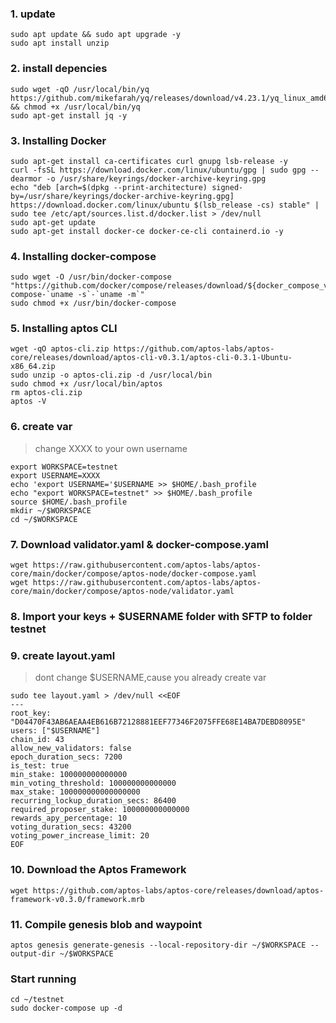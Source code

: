 
### 1. update
```
sudo apt update && sudo apt upgrade -y
sudo apt install unzip
```

### 2. install depencies

```
sudo wget -qO /usr/local/bin/yq https://github.com/mikefarah/yq/releases/download/v4.23.1/yq_linux_amd64 && chmod +x /usr/local/bin/yq
sudo apt-get install jq -y
```

### 3. Installing Docker
```
sudo apt-get install ca-certificates curl gnupg lsb-release -y
curl -fsSL https://download.docker.com/linux/ubuntu/gpg | sudo gpg --dearmor -o /usr/share/keyrings/docker-archive-keyring.gpg
echo "deb [arch=$(dpkg --print-architecture) signed-by=/usr/share/keyrings/docker-archive-keyring.gpg] https://download.docker.com/linux/ubuntu $(lsb_release -cs) stable" | sudo tee /etc/apt/sources.list.d/docker.list > /dev/null
sudo apt-get update
sudo apt-get install docker-ce docker-ce-cli containerd.io -y
```

### 4. Installing docker-compose
```
sudo wget -O /usr/bin/docker-compose "https://github.com/docker/compose/releases/download/${docker_compose_version}/docker-compose-`uname -s`-`uname -m`"
sudo chmod +x /usr/bin/docker-compose
```

### 5. Installing aptos CLI

```
wget -qO aptos-cli.zip https://github.com/aptos-labs/aptos-core/releases/download/aptos-cli-v0.3.1/aptos-cli-0.3.1-Ubuntu-x86_64.zip
sudo unzip -o aptos-cli.zip -d /usr/local/bin
sudo chmod +x /usr/local/bin/aptos
rm aptos-cli.zip
aptos -V
```

### 6. create var
>change XXXX to your own username

```
export WORKSPACE=testnet
export USERNAME=XXXX
echo 'export USERNAME='$USERNAME >> $HOME/.bash_profile
echo "export WORKSPACE=testnet" >> $HOME/.bash_profile
source $HOME/.bash_profile
mkdir ~/$WORKSPACE
cd ~/$WORKSPACE
```

### 7. Download validator.yaml & docker-compose.yaml

```
wget https://raw.githubusercontent.com/aptos-labs/aptos-core/main/docker/compose/aptos-node/docker-compose.yaml
wget https://raw.githubusercontent.com/aptos-labs/aptos-core/main/docker/compose/aptos-node/validator.yaml
```


### 8. Import your keys + $USERNAME folder with SFTP to folder testnet




### 9. create layout.yaml
>dont change $USERNAME,cause you already create var

```
sudo tee layout.yaml > /dev/null <<EOF
---
root_key: "D04470F43AB6AEAA4EB616B72128881EEF77346F2075FFE68E14BA7DEBD8095E"
users: ["$USERNAME"]
chain_id: 43
allow_new_validators: false
epoch_duration_secs: 7200
is_test: true
min_stake: 100000000000000
min_voting_threshold: 100000000000000
max_stake: 100000000000000000
recurring_lockup_duration_secs: 86400
required_proposer_stake: 100000000000000
rewards_apy_percentage: 10
voting_duration_secs: 43200
voting_power_increase_limit: 20
EOF
```

### 10. Download the Aptos Framework
```
wget https://github.com/aptos-labs/aptos-core/releases/download/aptos-framework-v0.3.0/framework.mrb
```

### 11.  Compile genesis blob and waypoint 
```
aptos genesis generate-genesis --local-repository-dir ~/$WORKSPACE --output-dir ~/$WORKSPACE
```
### Start running

```
cd ~/testnet
sudo docker-compose up -d
```
